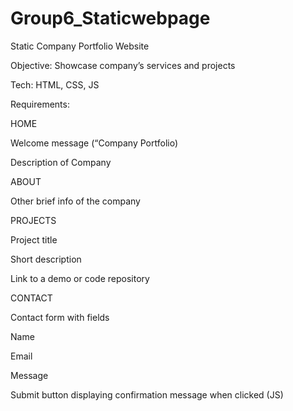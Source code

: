# Group6_Staticwebpage
 Static Company Portfolio Website

Objective: Showcase company’s services and projects

Tech: HTML, CSS, JS

Requirements: 

HOME

Welcome message (“Company Portfolio)

Description of Company

	
ABOUT

Other brief info of the company


PROJECTS

Project title

Short description

Link to a demo or code repository


CONTACT

Contact form with fields

Name

Email

Message

Submit button displaying confirmation message when clicked (JS)



